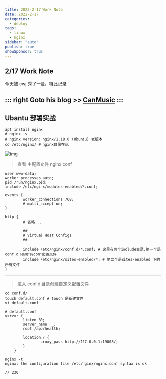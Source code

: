 ```yaml
---
title: 2022-2-17 Work Note
date: 2022-2-17
categories:
  - deploy
tags:
  - linux
  - nginx
sidebar: "auto"
publish: true
showSponsor: true
---
```


## 2/17 Work Note

今天被 cwj 秀了一脸，特此记录

::: right
Goto his blog >> [CanMusic](https://github.com/CanMusic/me/issues)
:::
---

## Ubantu 部署实战

```shell
apt install nginx
# nginx -v
# nginx version: nginx/1.18.0 (Ubuntu) 老版本
cd /etc/nginx/ # nginx目录在此
```

![img](/img/ls.png)

> 查看 主配置文件 nginx.conf

```shell
user www-data;
worker_processes auto;
pid /run/nginx.pid;
include /etc/nginx/modules-enabled/*.conf;

events {
        worker_connections 768;
        # multi_accept on;
}

http {
        # 省略...
        
        ##
        # Virtual Host Configs
        ##

        include /etc/nginx/conf.d/*.conf; # 这里有两个include目录,第一个是conf.d下的所有conf配置文件
        include /etc/nginx/sites-enabled/*; # 第二个是sites-enabled 下的所有文件
}
```

---

> 进入 conf.d 目录创建自定义配置文件

```shell
cd conf.d/
touch default.conf # touch 是新建文件
vi default.conf
```

```shell
# default.conf
server {
        listen 80;
        server_name  _;
        root /app/health;

        location / {
                proxy_pass http://127.0.0.1:19008/;
        }
    }
```

``` shell
nginx -t
nginx: the configuration file /etc/nginx/nginx.conf syntax is ok

// 230